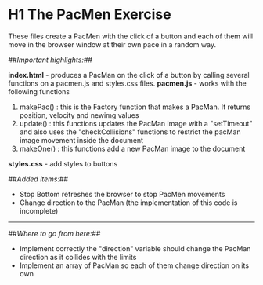 # H1 The PacMen Exercise

These files create a PacMen with the click of a button and each of them will move in the browser window at their own pace in a random way.

##*Important highlights:*##

**index.html** - produces a PacMan on the click of a button by calling several functions on a pacmen.js and styles.css files.
**pacmen.js** - works with the following functions
1. makePac() : this is the Factory function that makes a PacMan. It returns position, velocity and newimg values
2. update() : this functions updates the PacMan image with a "setTimeout" and also uses the "checkCollisions" functions to restrict the pacMan image movement inside the document
3. makeOne() : this functions add a new PacMan image to the document

**styles.css** - add styles to buttons

##*Added items:*##
- Stop Bottom refreshes the browser to stop PacMen movements
- Change direction to the PacMan (the implementation of this code is incomplete)

---
##*Where to go from here:*##

- Implement correctly the "direction" variable should change the PacMan direction as it collides with the limits
- Implement an array of PacMan so each of them change direction on its own
